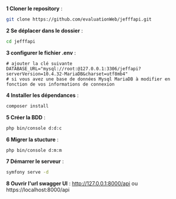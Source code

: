 **1 Cloner le repository** :
```sh
git clone https://github.com/evaluationWeb/jefffapi.git
```

**2 Se déplacer dans le dossier** :
```sh
cd jefffapi
```

**3 configurer le fichier .env** :
```env
# ajouter la clé suivante
DATABASE_URL="mysql://root:@127.0.0.1:3306/jeffapi?serverVersion=10.4.32-MariaDB&charset=utf8mb4"
# si vous avez une base de données Mysql MariaDB à modifier en fonction de vos informations de connexion
```

**4 Installer les dépendances** :
```sh
composer install
```

**5 Créer la BDD** :
```sh
php bin/console d:d:c
```

**6 Migrer la stucture** :
```sh
php bin/console d:m:m
```

**7 Démarrer le serveur** :
```sh
symfony serve -d
```

**8 Ouvrir l'url swagger UI** :
http://127.0.0.1:8000/api 
ou https://localhost:8000/api



